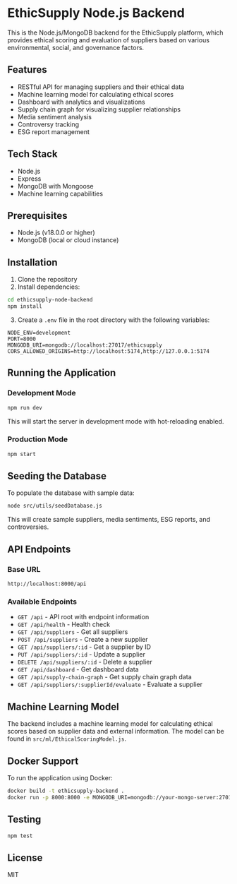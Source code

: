 # EthicSupply Node.js Backend

This is the Node.js/MongoDB backend for the EthicSupply platform, which provides ethical scoring and evaluation of suppliers based on various environmental, social, and governance factors.

## Features

- RESTful API for managing suppliers and their ethical data
- Machine learning model for calculating ethical scores
- Dashboard with analytics and visualizations
- Supply chain graph for visualizing supplier relationships
- Media sentiment analysis
- Controversy tracking
- ESG report management

## Tech Stack

- Node.js
- Express
- MongoDB with Mongoose
- Machine learning capabilities

## Prerequisites

- Node.js (v18.0.0 or higher)
- MongoDB (local or cloud instance)

## Installation

1. Clone the repository
2. Install dependencies:

```bash
cd ethicsupply-node-backend
npm install
```

3. Create a `.env` file in the root directory with the following variables:

```
NODE_ENV=development
PORT=8000
MONGODB_URI=mongodb://localhost:27017/ethicsupply
CORS_ALLOWED_ORIGINS=http://localhost:5174,http://127.0.0.1:5174
```

## Running the Application

### Development Mode

```bash
npm run dev
```

This will start the server in development mode with hot-reloading enabled.

### Production Mode

```bash
npm start
```

## Seeding the Database

To populate the database with sample data:

```bash
node src/utils/seedDatabase.js
```

This will create sample suppliers, media sentiments, ESG reports, and controversies.

## API Endpoints

### Base URL

```
http://localhost:8000/api
```

### Available Endpoints

- `GET /api` - API root with endpoint information
- `GET /api/health` - Health check
- `GET /api/suppliers` - Get all suppliers
- `POST /api/suppliers` - Create a new supplier
- `GET /api/suppliers/:id` - Get a supplier by ID
- `PUT /api/suppliers/:id` - Update a supplier
- `DELETE /api/suppliers/:id` - Delete a supplier
- `GET /api/dashboard` - Get dashboard data
- `GET /api/supply-chain-graph` - Get supply chain graph data
- `GET /api/suppliers/:supplierId/evaluate` - Evaluate a supplier

## Machine Learning Model

The backend includes a machine learning model for calculating ethical scores based on supplier data and external information. The model can be found in `src/ml/EthicalScoringModel.js`.

## Docker Support

To run the application using Docker:

```bash
docker build -t ethicsupply-backend .
docker run -p 8000:8000 -e MONGODB_URI=mongodb://your-mongo-server:27017/ethicsupply ethicsupply-backend
```

## Testing

```bash
npm test
```

## License

MIT
